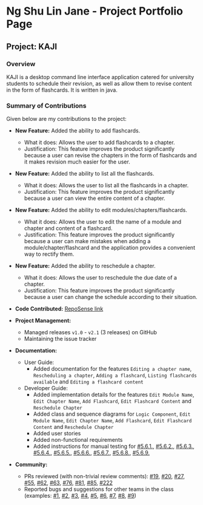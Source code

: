 # Ng Shu Lin Jane - Project Portfolio Page

## Project: KAJI

### Overview

KAJI is a desktop command line interface application catered for university students to schedule their revision, 
as well as allow them to revise content in the form of flashcards. It is written in java.

### Summary of Contributions

Given below are my contributions to the project:

* **New Feature:** Added the ability to add flashcards.
    * What it does: Allows the user to add flashcards to a chapter.
    * Justification: This feature improves the product significantly because a user can revise the chapters in the
      form of flashcards and it makes revision much easier for the user.

* **New Feature:** Added the ability to list all the flashcards.
    * What it does: Allows the user to list all the flashcards in a chapter.
    * Justification: This feature improves the product significantly because a user can view the entire content of a chapter. 
    
* **New Feature:** Added the ability to edit modules/chapters/flashcards.
    * What it does: Allows the user to edit the name of a module and chapter and content of a flashcard.
    * Justification: This feature improves the product significantly because a user can make mistakes when adding a module/chapter/flashcard 
      and the application provides a convenient way to rectify them.
      
* **New Feature:** Added the ability to reschedule a chapter.
    * What it does: Allows the user to reschedule the due date of a chapter.
    * Justification: This feature improves the product significantly because a user can change the schedule according to their situation.

* **Code Contributed:** [RepoSense link](https://nus-cs2113-ay2021s1.github.io/tp-dashboard/#breakdown=true&search=jane-ng)

* **Project Management:**
    * Managed releases `v1.0` - `v2.1` (3 releases) on GitHub
    * Maintaining the issue tracker

* **Documentation:**
    * User Guide:
        * Added documentation for the features `Editing a chapter name`, `Rescheduling a chapter`,
          `Adding a flashcard`, `Listing flashcards available` and `Editing a flashcard content`
    * Developer Guide:
        * Added implementation details for the features `Edit Module Name`, `Edit Chapter Name`,
          `Add Flashcard`, `Edit Flashcard Content` and `Reschedule Chapter`
        * Added class and sequence diagrams for `Logic Component`, `Edit Module Name`, `Edit Chapter Name`,
          `Add Flashcard`, `Edit Flashcard Content` and `Reschedule Chapter`
        * Added user stories
        * Added non-functional requirements
        * Added instructions for manual testing for
          [#5.6.1.](https://ay2021s1-cs2113t-f11-3.github.io/tp/DeveloperGuide.html#561-launch-and-shutdown),
          [#5.6.2.](https://ay2021s1-cs2113t-f11-3.github.io/tp/DeveloperGuide.html#562-showing-a-list-of-commands),
          [#5.6.3.](https://ay2021s1-cs2113t-f11-3.github.io/tp/DeveloperGuide.html#563-adding-a-modulechapterflashcard),
          [#5.6.4.](https://ay2021s1-cs2113t-f11-3.github.io/tp/DeveloperGuide.html#564-listing-moduleschaptersflashcards),
          [#5.6.5.](https://ay2021s1-cs2113t-f11-3.github.io/tp/DeveloperGuide.html#565-editing-a-modulechapterflashcard),
          [#5.6.6.](https://ay2021s1-cs2113t-f11-3.github.io/tp/DeveloperGuide.html#566-removing-a-modulechapterflashcard),
          [#5.6.7.](https://ay2021s1-cs2113t-f11-3.github.io/tp/DeveloperGuide.html#567-accessing-the-next-level),
          [#5.6.8.](https://ay2021s1-cs2113t-f11-3.github.io/tp/DeveloperGuide.html#568-going-back-to-the-previous-level),
          [#5.6.9.](https://ay2021s1-cs2113t-f11-3.github.io/tp/DeveloperGuide.html#569-rescheduling-a-chapter)
          
* **Community:**
    * PRs reviewed (with non-trivial review comments):
    [#19](https://github.com/AY2021S1-CS2113T-F11-3/tp/pull/19),
    [#20](https://github.com/AY2021S1-CS2113T-F11-3/tp/pull/20),
    [#27](https://github.com/AY2021S1-CS2113T-F11-3/tp/pull/27),
    [#55](https://github.com/AY2021S1-CS2113T-F11-3/tp/pull/55),
    [#62](https://github.com/AY2021S1-CS2113T-F11-3/tp/pull/62),
    [#63](https://github.com/AY2021S1-CS2113T-F11-3/tp/pull/63),
    [#76](https://github.com/AY2021S1-CS2113T-F11-3/tp/pull/76),
    [#81](https://github.com/AY2021S1-CS2113T-F11-3/tp/pull/81),
    [#85](https://github.com/AY2021S1-CS2113T-F11-3/tp/pull/85),
    [#222](https://github.com/AY2021S1-CS2113T-F11-3/tp/pull/222)
    * Reported bugs and suggestions for other teams in the class (examples: 
    [#1](https://github.com/jane-ng/ped/issues/1),
    [#2](https://github.com/jane-ng/ped/issues/2),
    [#3](https://github.com/jane-ng/ped/issues/3),
    [#4](https://github.com/jane-ng/ped/issues/4),
    [#5](https://github.com/jane-ng/ped/issues/5),
    [#6](https://github.com/jane-ng/ped/issues/6),
    [#7](https://github.com/jane-ng/ped/issues/7),
    [#8](https://github.com/jane-ng/ped/issues/8),
    [#9](https://github.com/jane-ng/ped/issues/9))
    

